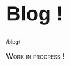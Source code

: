 <style>
p.small {
  font-variant: small-caps;
  font-size: 20px;
}
h1.thicker{
  font: 55px Arial, sans-serif;
  font-weight: 800;
}
</style>

<h1 class= "thicker {% if site.style == 'dark' %}class="text-white"{% endif %}">Blog !</h1>
<p class="f4 mb-4 {% if site.style == 'dark' %}text-white{% else %}text-gray{% endif %}">/blɒɡ/</p>

<p class="small">
  Work in progress !
</p>
